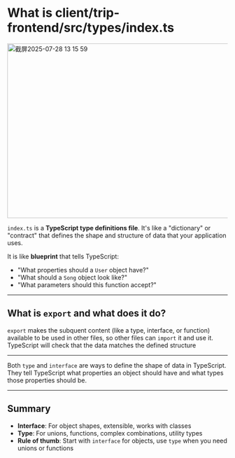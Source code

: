 # What is client/trip-frontend/src/types/index.ts
<img width="571" height="399" alt="截屏2025-07-28 13 15 59" src="https://github.com/user-attachments/assets/f1be228c-8697-4428-bd54-fa67dfbe7eed" />

`index.ts` is a **TypeScript type definitions file**. It's like a "dictionary" or "contract" that defines the shape and structure of data that your application uses.

It is like **blueprint** that tells TypeScript:
- "What properties should a `User` object have?"
- "What should a `Song` object look like?"
- "What parameters should this function accept?"

---

## What is `export` and what does it do?

`export` makes the subquent content (like a type, interface, or function) available to be used in other files, so other files can `import` it and use it.
TypeScript will check that the data matches the defined structure

---

Both `type` and `interface` are ways to define the shape of data in TypeScript. They tell TypeScript what properties an object should have and what types those properties should be.

---


## Summary

- **Interface**: For object shapes, extensible, works with classes
- **Type**: For unions, functions, complex combinations, utility types
- **Rule of thumb**: Start with `interface` for objects, use `type` when you need unions or functions
